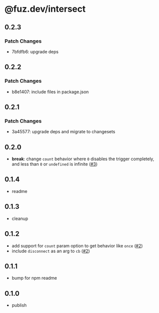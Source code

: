 # @fuz.dev/intersect

## 0.2.3

### Patch Changes

- 7bfdfb6: upgrade deps

## 0.2.2

### Patch Changes

- b8e1407: include files in package.json

## 0.2.1

### Patch Changes

- 3a45577: upgrade deps and migrate to changesets

## 0.2.0

- **break**: change `count` behavior where `0` disables the trigger completely,
  and less than `0` or `undefined` is infinite
  ([#3](https://github.com/fuz-dev/intersect/pull/3))

## 0.1.4

- readme

## 0.1.3

- cleanup

## 0.1.2

- add support for `count` param option to get behavior like `once`
  ([#2](https://github.com/fuz-dev/intersect/pull/2))
- include `disconnect` as an arg to `cb`
  ([#2](https://github.com/fuz-dev/intersect/pull/2))

## 0.1.1

- bump for npm readme

## 0.1.0

- publish
